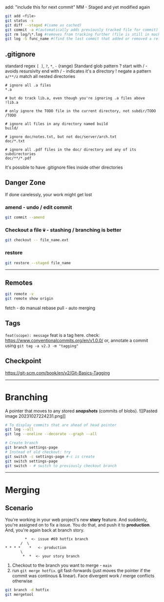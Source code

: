 add: "include this for next commit"
MM - Staged and yet modified again

```bash
git add <file>
git status -s
git diff --staged #(same as cached)
git commit -a #(automatically adds previously tracked file for commit)
git rm log/\*.log #removes from tracking further (file is still in machine) (glob pattern)
git log -S func_name #(find the last commit that added or removed a reference to a specific function)
```

## .gitignore
standard regex `[ ]`, `?`, `*`, `-` (range)
Standard glob pattern ?
start with / - avoids resursivity 
end with / - indicates it's a directory
! negate a pattern
`a/**/z` match all nested directories

```
# ignore all .a files
*.a

# but do track lib.a, even though you're ignoring .a files above
!lib.a

# only ignore the TODO file in the current directory, not subdir/TODO
/TODO

# ignore all files in any directory named build
build/

# ignore doc/notes.txt, but not doc/server/arch.txt
doc/*.txt

# ignore all .pdf files in the doc/ directory and any of its subdirectories
doc/**/*.pdf
```
It's possible to have .gitignore files inside other directories

## Danger Zone
If done carelessly, your work might get lost
### amend - undo / edit commit
```bash
git commit --amend
```
### Checkout a file 💀 - stashing / branching is better
```bash
git checkout -- file_name.ext
```
### restore
```bash
git restore --staged file_name
```
---
## Remotes
```bash
git remote -v
git remote show origin
```
fetch - do manual rebase
pull - auto merging
## Tags
`feat(scope): message` feat is a tag here.
check: https://www.conventionalcommits.org/en/v1.0.0/
or, annotate a commit using `git tag -a v2.3 -m "tagging"`
## Checkpoint
https://git-scm.com/book/en/v2/Git-Basics-Tagging 

---
# Branching

A pointer that moves to any stored ***snapshots*** (commits of blobs).
![[Pasted image 20231027224231.png]]
```bash
# To display commits that are ahead of head pointer
git log --all
git log --oneline --decorate --graph --all

# Create branch
git branch settings-page
# Instead of old checkout: try
git switch -c settings-page #-c is create
git switch settings-page
git switch - # switch to previously checkout branch
```

---

# Merging

## Scenario
You're working in your web project's new **story** feature. And suddenly, you're assigned on to fix a issue. You do that, and push it to **production**. 
And, you're again back at branch story.
```git
         *  <- issue #69 hotfix branch
	   /  \
* * * *    *   <- production
	   \
	    *  *  <- your story branch
```

1. Checkout to the branch you want to merge - `main`
2. run `git merge hotfix`. git fast-forwards (just moves the pointer if the commit was continous & linear). Face divergent work / merge conflicts otherwise

```bash
git branch -d hotfix
git mergetool
```
